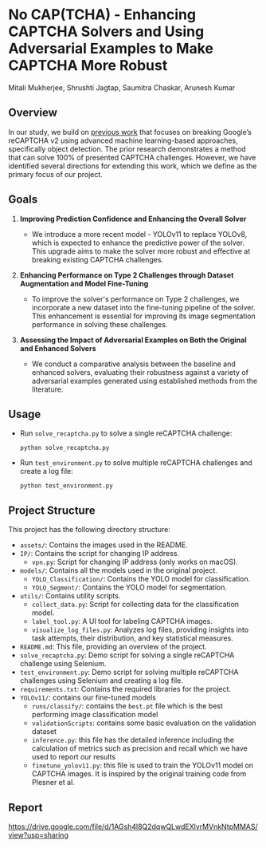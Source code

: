 # No CAP(TCHA) - Enhancing CAPTCHA Solvers and Using Adversarial Examples to Make CAPTCHA More Robust
Mitali Mukherjee, Shrushti Jagtap, Saumitra Chaskar, Arunesh Kumar

## Overview
In our study, we build on [previous work](https://github.com/aplesner/Breaking-reCAPTCHAv2/tree/main) that focuses on breaking Google’s reCAPTCHA v2 using advanced machine learning-based approaches, specifically object detection. The prior research demonstrates a method that can solve 100% of presented CAPTCHA challenges. However, we have identified several directions for extending this work, which we define as the primary focus of our project.

## Goals

1. **Improving Prediction Confidence and Enhancing the Overall Solver**
   - We introduce a more recent model - YOLOv11 to replace YOLOv8, which is expected to enhance the predictive power of the solver. This upgrade aims to make the solver more robust and effective at breaking existing CAPTCHA challenges.

2. **Enhancing Performance on Type 2 Challenges through Dataset Augmentation and Model Fine-Tuning**
   - To improve the solver's performance on Type 2 challenges, we incorporate a new dataset into the fine-tuning pipeline of the solver. This enhancement is essential for improving its image segmentation performance in solving these challenges.

3. **Assessing the Impact of Adversarial Examples on Both the Original and Enhanced Solvers**
   - We conduct a comparative analysis between the baseline and enhanced solvers, evaluating their robustness against a variety of adversarial examples generated using established methods from the literature.

## Usage
- Run `solve_recaptcha.py` to solve a single reCAPTCHA challenge:
  ```
  python solve_recaptcha.py
  ```

- Run `test_environment.py` to solve multiple reCAPTCHA challenges and create a log file:
  ```
  python test_environment.py
  ```

## Project Structure
This project has the following directory structure:

- `assets/`: Contains the images used in the README.
- `IP/`: Contains the script for changing IP address.
  - `vpn.py`: Script for changing IP address (only works on macOS).
- `models/`: Contains all the models used in the original project.
  - `YOLO_Classification/`: Contains the YOLO model for classification.
  - `YOLO_Segment/`: Contains the YOLO model for segmentation.
- `utils/`: Contains utility scripts.
  - `collect_data.py`: Script for collecting data for the classification model.
  - `label_tool.py`: A UI tool for labeling CAPTCHA images.
  - `visualize_log_files.py`: Analyzes log files, providing insights into task attempts, their distribution, and key statistical measures.
- `README.md`: This file, providing an overview of the project.
- `solve_recaptcha.py`: Demo script for solving a single reCAPTCHA challenge using Selenium.
- `test_environment.py`: Demo script for solving multiple reCAPTCHA challenges using Selenium and creating a log file.
- `requirements.txt`: Contains the required libraries for the project.
- `YOLOv11/`: contains our fine-tuned models
   - `runs/classify/`: contains the `best.pt` file which is the best performing image classification model
   - `validationScripts`: contains some basic evaluation on the validation dataset
   - `inference.py`: this file has the detailed inference including the calculation of metrics such as precision and recall which we have used to report our results
   - `finetune_yolov11.py`: this file is used to train the YOLOv11 model on CAPTCHA images. It is inspired by the original training code from Plesner et al.

## Report
https://drive.google.com/file/d/1AGsh4l8Q2dqwQLwdEXlvrMVnkNtpMMAS/view?usp=sharing
